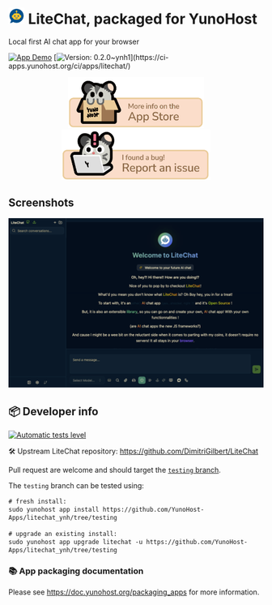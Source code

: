 <!--
N.B.: This README was automatically generated by <https://github.com/YunoHost/apps_tools/blob/main/readme_generator>
It shall NOT be edited by hand.
-->

<h1>
  <img src="https://raw.githubusercontent.com/YunoHost/apps/main/logos/litechat.png" width="32px" alt="Logo of LiteChat">
  LiteChat, packaged for YunoHost
</h1>

Local first AI chat app for your browser

[![App Demo](https://img.shields.io/badge/App_Demo-blue?style=for-the-badge)](https://litechat.dev/)
[![Version: 0.2.0~ynh1](https://img.shields.io/badge/Version-0.2.0~ynh1-rgba(0,150,0,1)?style=for-the-badge)](https://ci-apps.yunohost.org/ci/apps/litechat/)

<div align="center">
<a href="https://apps.yunohost.org/app/litechat"><img height="100px" src="https://github.com/YunoHost/yunohost-artwork/raw/refs/heads/main/badges/neopossum-badges/badge_more_info_on_the_appstore.svg"/></a>
<a href="https://github.com/YunoHost-Apps/litechat_ynh/issues"><img height="100px" src="https://github.com/YunoHost/yunohost-artwork/raw/refs/heads/main/badges/neopossum-badges/badge_report_an_issue.svg"/></a>
</div>


## Screenshots
![Screenshot of LiteChat](./doc/screenshots/screenshot.png)

## 📦 Developer info

[![Automatic tests level](https://apps.yunohost.org/badge/cilevel/litechat)](https://ci-apps.yunohost.org/ci/apps/litechat/)

🛠️ Upstream LiteChat repository: <https://github.com/DimitriGilbert/LiteChat>

Pull request are welcome and should target the [`testing` branch](https://github.com/YunoHost-Apps/litechat_ynh/tree/testing).

The `testing` branch can be tested using:
```
# fresh install:
sudo yunohost app install https://github.com/YunoHost-Apps/litechat_ynh/tree/testing

# upgrade an existing install:
sudo yunohost app upgrade litechat -u https://github.com/YunoHost-Apps/litechat_ynh/tree/testing
```

### 📚 App packaging documentation

Please see <https://doc.yunohost.org/packaging_apps> for more information.